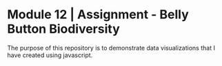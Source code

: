 # Module 12 | Assignment - Belly Button Biodiversity

The purpose of this repository is to demonstrate data visualizations that I have created using javascript.
